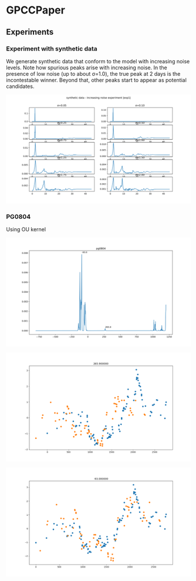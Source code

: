 # GPCCPaper


## Experiments

### Experiment with synthetic data

We generate synthetic data  that conform to the model with increasing noise levels. Note how spurious peaks arise with increasing noise. In the presence of low noise (up to about σ=1.0), the true peak at 2 days is the incontestable winner. Beyond that, other peaks start to appear as potential candidates.

![exp1](results/Synthetic/exp1_results.svg)


### PG0804

Using OU kernel

![PG0804](results/PG/pg0804.svg)

![PG0804](results/PG/pg0804_align_265.9.png)

![PG0804](results/PG/pg0804_align_minus93.png)




